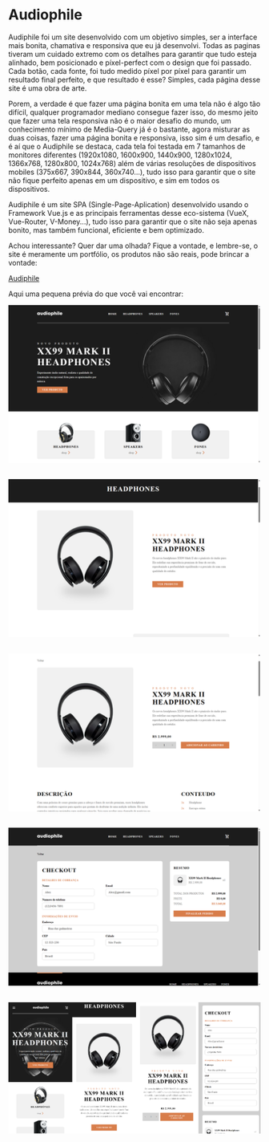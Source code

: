 # Audiophile

 Audiphile foi um site desenvolvido com um objetivo simples, ser a interface mais bonita, chamativa e responsiva que eu já desenvolvi. Todas as paginas tiveram um cuidado extremo com os detalhes para garantir que tudo esteja alinhado, bem posicionado e píxel-perfect com o design que foi passado. Cada botão, cada fonte, foi tudo medido píxel por píxel para garantir um resultado final perfeito, e que resultado é esse? Simples, cada página desse site é uma obra de arte.
 
 
  Porem, a verdade é que fazer uma página bonita em uma tela não é algo tão difícil, qualquer programador mediano consegue fazer isso, do mesmo jeito que fazer uma tela responsiva não é o maior desafio do mundo, um conhecimento mínimo de Media-Query já é o bastante, agora misturar as duas coisas, fazer uma página bonita e responsiva, isso sim é um desafio, e é aí que o Audiphile se destaca, cada tela foi testada em 7 tamanhos de monitores diferentes (1920x1080, 1600x900, 1440x900, 1280x1024, 1366x768, 1280x800, 1024x768) além de várias resoluções de dispositivos mobiles (375x667, 390x844, 360x740...), tudo isso para garantir que o site não fique perfeito apenas em um dispositivo, e sim em todos os dispositivos.
  
  Audiphile é um site SPA (Single-Page-Aplication) desenvolvido usando o Framework Vue.js e as principais ferramentas desse eco-sistema (VueX, Vue-Router, V-Money...), tudo isso para garantir que o site não seja apenas bonito, mas também funcional, eficiente e bem optimizado.
  
  Achou interessante? Quer dar uma olhada? Fique a vontade, e lembre-se, o site é meramente um portfólio, os produtos não são reais, pode brincar a vontade:
  
   [Audiphile](https://audiphile.netlify.app/)
   
   
   Aqui uma pequena prévia do que você vai encontrar:
   
   ![home](https://github.com/miratkd/Audiophile/blob/main/src/assets/ReadMeImgs/home(Nootebook%201).png?raw=true)
   
   ##
   
   ![list](https://github.com/miratkd/Audiophile/blob/main/src/assets/ReadMeImgs/list(Nootebook%201)%20(1).png?raw=true)
   
   ##
   
   ![product](https://github.com/miratkd/Audiophile/blob/main/src/assets/ReadMeImgs/product(Nootebook%201)%20(2).png?raw=true)
   
   ##
   
   ![checkout](https://github.com/miratkd/Audiophile/blob/main/src/assets/ReadMeImgs/checkout(Nootebook%201)%20(3).png?raw=true)
   
   ##
   
   ![mobile-img](https://github.com/miratkd/Audiophile/blob/main/src/assets/ReadMeImgs/mobileImg.png?raw=true)
   
